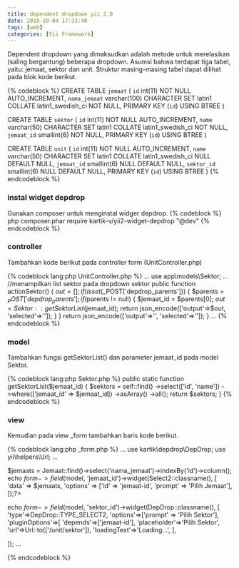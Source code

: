 ```yaml
---
title: dependent dropdown yii 2.0
date: 2018-10-04 17:33:48
tags: [web]
categories: [Yii Framework]
---
```


Dependent dropdown yang dimaksudkan adalah metode untuk merelasikan (saling bergantung) beberapa dropdown. Asumsi bahwa terdapat tiga tabel, yaitu: jemaat, sektor dan unit. Struktur masing-masing tabel dapat dilihat pada blok kode berikut.

{% codeblock %}
CREATE TABLE `jemaat`  (
  `id` int(11) NOT NULL AUTO_INCREMENT,
  `nama_jemaat` varchar(100) CHARACTER SET latin1 COLLATE latin1_swedish_ci NOT NULL,
  PRIMARY KEY (`id`) USING BTREE
)

CREATE TABLE `sektor`  (
  `id` int(11) NOT NULL AUTO_INCREMENT,
  `name` varchar(50) CHARACTER SET latin1 COLLATE latin1_swedish_ci NOT NULL,
  `jemaat_id` smallint(6) NOT NULL,
  PRIMARY KEY (`id`) USING BTREE
)

CREATE TABLE `unit`  (
  `id` int(11) NOT NULL AUTO_INCREMENT,
  `name` varchar(50) CHARACTER SET latin1 COLLATE latin1_swedish_ci NULL DEFAULT NULL,
  `jemaat_id` smallint(6) NULL DEFAULT NULL,
  `sektor_id` smallint(6) NULL DEFAULT NULL,
  PRIMARY KEY (`id`) USING BTREE
)
{% endcodeblock %}

### instal widget depdrop

Gunakan composer untuk menginstal widger depdrop.
{% codeblock %}
php composer.phar require kartik-v/yii2-widget-depdrop "@dev"
{% endcodeblock %}

### controller

Tambahkan kode berikut pada controller form (UnitController.php)

{% codeblock lang:php UnitController.php %}
...
use app\models\Sektor;
...
//menampilkan list sektor pada dropdown sektor
public function actionSektor() {
    $out = [];
    if (isset($_POST['depdrop_parents'])) {
        $parents = $_POST['depdrop_parents'];
        if ($parents != null) {
            $jemaat_id = $parents[0];
            $out = Sektor::getSektorList($jemaat_id); 
            return json_encode(['output'=>$out, 'selected'=>'']);
        }
    }
    return json_encode(['output'=>'', 'selected'=>'']);
}
...
{% endcodeblock %}

### model

Tambahkan fungsi getSektorList() dan parameter jemaat_id pada model Sektor. 

{% codeblock lang:php Sektor.php %}
public static function getSektorList($jemaat_id)
{
    $sektors = self::find()
        ->select(['id', 'name'])
        ->where(['jemaat_id' => $jemaat_id])
        ->asArray()
        ->all();
    return $sektors;
}
{% endcodeblock %}

### view

Kemudian pada view _form tambahkan baris kode berikut.

{% codeblock lang:php _form.php %}
...
use kartik\depdrop\DepDrop;
use yii\helpers\Url;
...

$jemaats = Jemaat::find()->select('nama_jemaat')->indexBy('id')->column();
echo $form->field($model, 'jemaat_id')->widget(Select2::classname(), [
    'data' => $jemaats,
    'options' => ['id' => 'jemaat-id', 'prompt' => 'Pilih Jemaat'],
]);?>

echo $form->field($model, 'sektor_id')->widget(DepDrop::classname(), [
    'type'=>DepDrop::TYPE_SELECT2,
    'options'=>['prompt' => 'Pilih Sektor'],
    'pluginOptions'=>[
        'depends'=>['jemaat-id'],
        'placeholder'=>'Pilih Sektor',
        'url'=>Url::to(['/unit/sektor']),
        'loadingText'=>'Loading...',
    ],

]);
...

{% endcodeblock %}